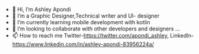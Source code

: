 - 👋 Hi, I’m Ashley Apondi
- 👀 I’m a Graphic Designer,Technical writer and UI- designer
- 🌱 I’m currently learning mobile development with kotlin
- 💞️ I’m looking to collaborate with other developers and designers ...
- 📫 How to reach me Twitter-https://twitter.com/apondi_ashley, LinkedIn- https://www.linkedin.com/in/ashley-apondi-83956224a/

<!---
apondi-911/apondi-911 is a ✨ special ✨ repository because its `README.md` (this file) appears on your GitHub profile.
You can click the Preview link to take a look at your changes.
--->
